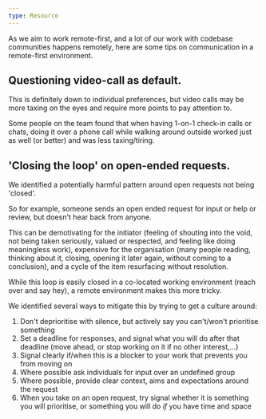 ```yaml
---
type: Resource
---
```


As we aim to work remote-first, and a lot of our work with codebase communities happens remotely, here are some tips on communication in a remote-first environment.

## Questioning video-call as default. 

This is definitely down to individual preferences, but video calls may be more taxing on the eyes and require more points to pay attention to. 

Some people on the team found that when having 1-on-1 check-in calls or chats, doing it over a phone call while walking around outside worked just as well (or better) and was less taxing/tiring. 

## 'Closing the loop' on open-ended requests.

We identified a potentially harmful pattern around open requests not being 'closed'. 

So for example, someone sends an open ended request for input or help or review, but doesn't hear back from anyone.

This can be demotivating for the initiator (feeling of shouting into the void, not being taken seriously, valued or respected, and feeling like doing meaningless work), expensive for the organisation (many people reading, thinking about it, closing, opening it later again, without coming to a conclusion), and a cycle of the item resurfacing without resolution.

While this loop is easily closed in a co-located working environment (reach over and say hey), a remote environment makes this more tricky.

We identified several ways to mitigate this by trying to get a culture around:
1) Don't deprioritise with silence, but actively say you can't/won't prioritise something
2) Set a deadline for responses, and signal what you will do after that deadline (move ahead, or stop working on it if no other interest,...) 
3) Signal clearly if/when this is a blocker to your work that prevents you from moving on
4) Where possible ask individuals for input over an undefined group 
5) Where possible, provide clear context, aims and expectations around the request
6) When you take on an open request, try signal whether it is something you will prioritise, or something you will do *if* you have time and space
